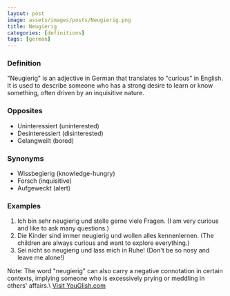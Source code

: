 ```yaml
---
layout: post
image: assets/images/posts/Neugierig.png
title: Neugierig
categories: [definitions]
tags: [german]
---
```


### Definition
"Neugierig" is an adjective in German that translates to "curious" in English. It is used to describe someone who has a strong desire to learn or know something, often driven by an inquisitive nature.

### Opposites
- Uninteressiert (uninterested)
- Desinteressiert (disinterested)
- Gelangweilt (bored)

### Synonyms
- Wissbegierig (knowledge-hungry)
- Forsch (inquisitive)
- Aufgeweckt (alert)

### Examples
1. Ich bin sehr neugierig und stelle gerne viele Fragen. (I am very curious and like to ask many questions.)
2. Die Kinder sind immer neugierig und wollen alles kennenlernen. (The children are always curious and want to explore everything.)
3. Sei nicht so neugierig und lass mich in Ruhe! (Don't be so nosy and leave me alone!)

Note: The word "neugierig" can also carry a negative connotation in certain contexts, implying someone who is excessively prying or meddling in others' affairs.\ <a id="yg-widget-0" class="youglish-widget" data-query="Neugierig" data-lang="german" data-components="8412" data-auto-start="0" data-bkg-color="theme_light" data-title="How%20to%20pronounce%20Neugierig%20in%20German"  rel="nofollow" href="https://youglish.com">Visit YouGlish.com</a><script async src="https://youglish.com/public/emb/widget.js" charset="utf-8"></script>